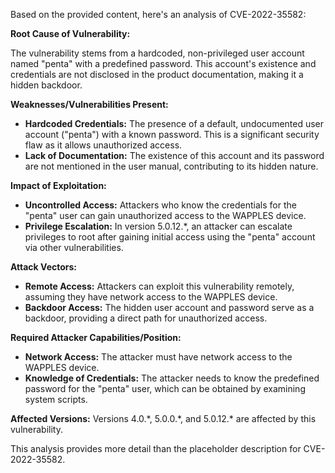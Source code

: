 Based on the provided content, here's an analysis of CVE-2022-35582:

**Root Cause of Vulnerability:**

The vulnerability stems from a hardcoded, non-privileged user account named "penta" with a predefined password. This account's existence and credentials are not disclosed in the product documentation, making it a hidden backdoor.

**Weaknesses/Vulnerabilities Present:**

*   **Hardcoded Credentials:** The presence of a default, undocumented user account ("penta") with a known password. This is a significant security flaw as it allows unauthorized access.
*   **Lack of Documentation:** The existence of this account and its password are not mentioned in the user manual, contributing to its hidden nature.

**Impact of Exploitation:**

*   **Uncontrolled Access:** Attackers who know the credentials for the "penta" user can gain unauthorized access to the WAPPLES device.
*   **Privilege Escalation:** In version 5.0.12.*, an attacker can escalate privileges to root after gaining initial access using the "penta" account via other vulnerabilities.

**Attack Vectors:**

*   **Remote Access:** Attackers can exploit this vulnerability remotely, assuming they have network access to the WAPPLES device.
*   **Backdoor Access:** The hidden user account and password serve as a backdoor, providing a direct path for unauthorized access.

**Required Attacker Capabilities/Position:**

*   **Network Access:** The attacker must have network access to the WAPPLES device.
*   **Knowledge of Credentials:** The attacker needs to know the predefined password for the "penta" user, which can be obtained by examining system scripts.

**Affected Versions:**
Versions 4.0.\*, 5.0.0.\*, and 5.0.12.\* are affected by this vulnerability.

This analysis provides more detail than the placeholder description for CVE-2022-35582.
